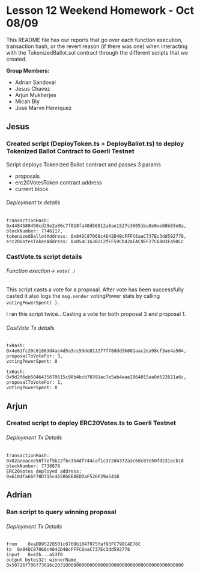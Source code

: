 # Lesson 12 Weekend Homework - Oct 08/09

This README file has our reports that go over each function execution, transaction hash, or the revert reason (if there was one) when 
interacting with the TokenizedBallot.sol contract through the different scripts that we created.

**Group Members:**

- Adrian Sandoval
- Jesus Chavez
- Arjun Mukherjee
- Micah Bly
- Jose Marvn Henriquez


## Jesus

### Created script (DeployToken.ts + DeployBallot.ts) to deploy Tokenized Ballot Contract to Goerli Testnet
Script deploys Tokenized Ballot contract and passes 3 params
- proposals
- erc20VotesToken contract address
- current block

###### Deployment tx details
```
transactionHash: 0x4484580498cd29e2a86c7f018fa40d56812a8ae1527c36051ba8e0ae68b83e8a,
blockNumber: 7746117,
tokenizedBallotAddress: 0x84DC87068c4642D4BcFFFC6aaC737Ec3dd592778,
erc20VotesTokenAddress: 0x054C163B212fFF59Cb42aEAC9EF27C6803F490Cc
```

### CastVote.ts script details 
###### Function exection-> `vote( )`

This script casts a vote for a proposal. After vote has been successfully casted it also logs the `msg.sender` votingPower stats by calling `votingPowerSpent( )`. 

I ran this script twice.. Casting a vote for both proposal 3 and proposal 1.

###### CastVote Tx details
```
txHash: 0x4e61fc20c61863d4ae4d5a3cc59de813277f78ddd3b081aac2ea98cf3ae4a504,
proposalToVoteFor: 3,
votingPowerSpent: 0
```

```
txHash: 0x9d2f6eb5846435670615c98b4bcb70391ac7e5ab4aae2964015aa0d622621a6c,
proposalToVoteFor: 1,
votingPowerSpent: 0
```

## Arjun

### Created script to deploy ERC20Votes.ts to Goerli Testnet

###### Deployment Tx Details

```
transactionHash: 0x82aeeacee50f7ef5b22f6c354df744caf1c372d4372a3c68c07e50fd231ecb18
blockNumber: 7738878
ERC20Votes deployed address: 0x6104fa66F78D715c4650bEE0EDDaF526F29a541B
```

## Adrian

### Ran script to query winning proposal

###### Deployment Tx Details

```
from	0xaDD95228501c0769b1047975faf93FC798C4E76C
to	0x84DC87068c4642D4BcFFFC6aaC737Ec3dd592778
input	0xe2b...a53f0
output bytes32: winnerName_ 0x50726f706f73616c203100000000000000000000000000000000000000000000
```

